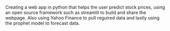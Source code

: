 Creating a web app in python that helps the user predict stock prices, using an open source framework such as streamlit to build and share the webpage. Also using Yahoo Finance to pull reguired data and lastly using the prophet model to forecast data.
